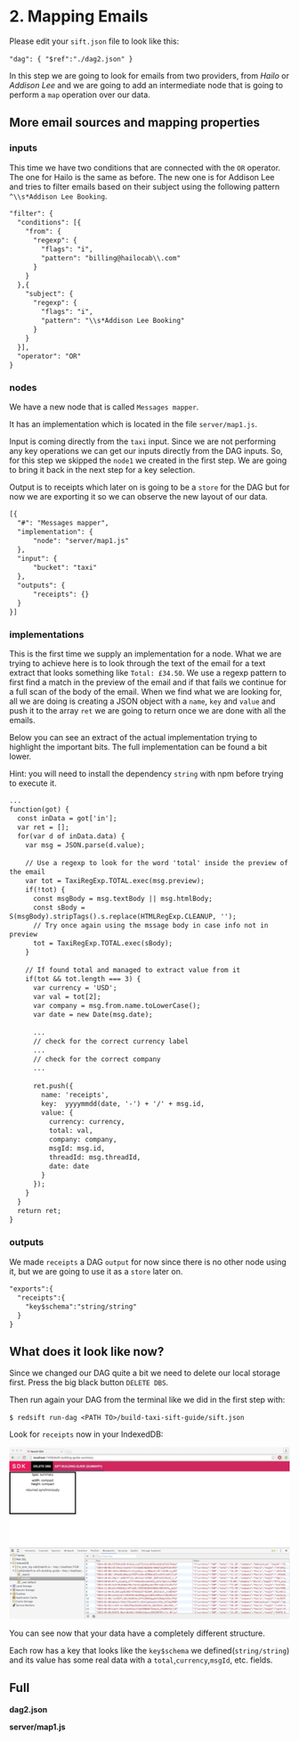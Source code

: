 # 2. Mapping Emails

Please edit your `sift.json` file to look like this:

`"dag": { "$ref":"./dag2.json" }`


In this step we are going to look for emails from two providers, from _Hailo_ or _Addison Lee_ and we are going to add an intermediate node that is going to perform a `map` operation over our data.

## More email sources and mapping properties

### inputs

This time we have two conditions that are connected with the `OR` operator. The one for Hailo is the same as before. The new one is for Addison Lee and tries to filter emails based on their subject using the following pattern `^\\s*Addison Lee Booking`.

```
"filter": {
  "conditions": [{
    "from": {
      "regexp": {
        "flags": "i",
        "pattern": "billing@hailocab\\.com"
      }
    }
  },{
    "subject": {
      "regexp": {
        "flags": "i",
        "pattern": "\\s*Addison Lee Booking"
      }
    }
  }],
  "operator": "OR"
}
```

### nodes

We have a new node that is called `Messages mapper`. 

It has an implementation which is located in the file `server/map1.js`.

Input is coming directly from the `taxi` input. Since we are not performing any key operations we can get our inputs directly from the DAG inputs. So, for this step we skipped the `node1` we created in the first step. We are going to bring it back in the next step for a key selection.

Output is to receipts which later on is going to be a `store` for the DAG but for now we are exporting it so we can observe the new layout of our data.

```
[{
  "#": "Messages mapper",
  "implementation": {
      "node": "server/map1.js"
  },
  "input": {
      "bucket": "taxi"
  },
  "outputs": {
      "receipts": {}
  }
}]
```

### implementations

This is the first time we supply an implementation for a node. What we are trying to achieve here is to look through the text of the email for a text extract that looks something like `Total: £34.50`. We use a regexp pattern to first find a match in the preview of the email and if that fails we continue for a full scan of the body of the email. When we find what we are looking for, all we are doing is creating a JSON object with a `name`, `key` and `value` and push it to the array `ret` we are going to return once we are done with all the emails.

Below you can see an extract of the actual implementation trying to highlight the important bits. The full implementation can be found a bit lower. 

>
Hint: you will need to install the dependency `string` with npm before trying to execute it.

```
...
function(got) {
  const inData = got['in'];
  var ret = [];
  for(var d of inData.data) {
    var msg = JSON.parse(d.value);

    // Use a regexp to look for the word 'total' inside the preview of the email
    var tot = TaxiRegExp.TOTAL.exec(msg.preview);
    if(!tot) {
      const msgBody = msg.textBody || msg.htmlBody;
      const sBody = S(msgBody).stripTags().s.replace(HTMLRegExp.CLEANUP, '');
      // Try once again using the mssage body in case info not in preview
      tot = TaxiRegExp.TOTAL.exec(sBody);
    }
    
    // If found total and managed to extract value from it
    if(tot && tot.length === 3) {
      var currency = 'USD';
      var val = tot[2];
      var company = msg.from.name.toLowerCase();
      var date = new Date(msg.date);
      
      ...
      // check for the correct currency label
      ...
      // check for the correct company
      ...

      ret.push({
        name: 'receipts', 
        key:  yyyymmdd(date, '-') + '/' + msg.id, 
        value: {
          currency: currency, 
          total: val, 
          company: company, 
          msgId: msg.id, 
          threadId: msg.threadId, 
          date: date
        }
      });
    }
  }
  return ret;
}
```

### outputs

We made `receipts` a DAG `output` for now since there is no other node using it, but we are going to use it as a `store` later on.

```
"exports":{
  "receipts":{
    "key$schema":"string/string"
  }
}
```

## What does it look like now?

Since we changed our DAG quite a bit we need to delete our local storage first. Press the big black button `DELETE DBS`.

Then run again your DAG from the terminal like we did in the first step with:

`$ redsift run-dag <PATH TO>/build-taxi-sift-guide/sift.json`

Look for `receipts` now in your IndexedDB:

<img src='./screenshots/step2MappingEmails.jpg'>

You can see now that your data have a completely different structure. 

Each row has a key that looks like the `key$schema` we defined(`string/string`) and its value has some real data with a `total`,`currency`,`msgId`, etc. fields.


## Full 

**dag2.json**

**server/map1.js**
